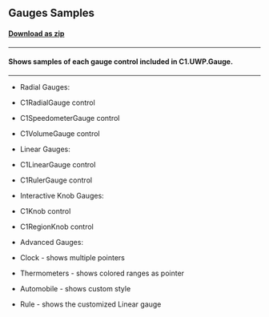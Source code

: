 ## Gauges Samples
#### [Download as zip](https://downgit.github.io/#/home?url=https://github.com/GrapeCity/ComponentOne-UWP-Samples/tree/master/\C1.UWP.Gauge\VB\GaugeSamples)
____
#### Shows samples of each gauge control included in C1.UWP.Gauge.
____

* Radial Gauges:
* C1RadialGauge control
* C1SpeedometerGauge control
* C1VolumeGauge control


* Linear Gauges:
* C1LinearGauge control
* C1RulerGauge control


* Interactive Knob Gauges:
* C1Knob control
* C1RegionKnob control


* Advanced Gauges:
* Clock - shows multiple pointers
* Thermometers - shows colored ranges as pointer
* Automobile - shows custom style
* Rule - shows the customized Linear gauge
